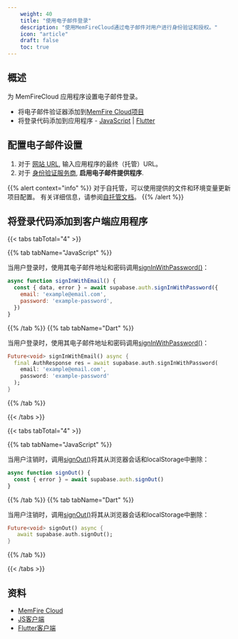 ```yaml
---
    weight: 40
    title: "使用电子邮件登录"
    description: "使用MemFireCloud通过电子邮件对用户进行身份验证和授权。"
    icon: "article"
    draft: false
    toc: true
---
```


## 概述

为 MemFireCloud 应用程序设置电子邮件登录。

- 将电子邮件验证器添加到[MemFire Cloud项目](https://cloud.memfiredb.com)
- 将登录代码添加到应用程序 - [JavaScript](https://github.com/supabase/supabase-js) | [Flutter](https://github.com/supabase/supabase-flutter)

## 配置电子邮件设置

1. 对于 [网站 URL](https://app.supabase.com/project/_/auth/url-configuration), 输入应用程序的最终（托管）URL。
1. 对于 [身份验证服务商](https://app.supabase.com/project/_/auth/providers), **启用电子邮件提供程序**.

{{% alert context="info" %}}
对于自托管，可以使用提供的文件和环境变量更新项目配置。
有关详细信息，请参阅[自托管文档](/docs/app/hosting/static-start)。
{{% /alert %}}

## 将登录代码添加到客户端应用程序

{{< tabs tabTotal="4" >}}

{{% tab tabName="JavaScript" %}}



当用户登录时，使用其电子邮件地址和密码调用[signInWithPassword()](/docs/app/SDKdocs/JavaScript/auth/auth-signinwithpassword)：

```js
async function signInWithEmail() {
  const { data, error } = await supabase.auth.signInWithPassword({
    email: 'example@email.com',
    password: 'example-password',
  })
}
```



{{% /tab %}}
{{% tab tabName="Dart" %}}



当用户登录时，使用其电子邮件地址和密码调用[signInWithPassword()](/docs/app/SDKdocs/JavaScript/auth/auth-signinwithpassword)：

```dart
Future<void> signInWithEmail() async {
  final AuthResponse res = await supabase.auth.signInWithPassword(
    email: 'example@email.com',
    password: 'example-password'
  );
}
```



{{% /tab %}}

{{< /tabs >}}

{{< tabs tabTotal="4" >}}

{{% tab tabName="JavaScript" %}}



当用户注销时，调用[signOut()](/docs/app/SDKdocs/JavaScript/auth/auth-signOut)将其从浏览器会话和localStorage中删除：

```js
async function signOut() {
  const { error } = await supabase.auth.signOut()
}
```



{{% /tab %}}
{{% tab tabName="Dart" %}}



当用户注销时，调用[signOut()](/docs/app/SDKdocs/JavaScript/auth/auth-signOut)将其从浏览器会话和localStorage中删除：

```dart
Future<void> signOut() async {
   await supabase.auth.signOut();
}
```



{{% /tab %}}

{{< /tabs >}}

## 资料

- [MemFire Cloud](https://cloud.memfiredb.com)
- [JS客户端](https://github.com/supabase/supabase-js)
- [Flutter客户端](https://github.com/supabase/supabase-flutter)


